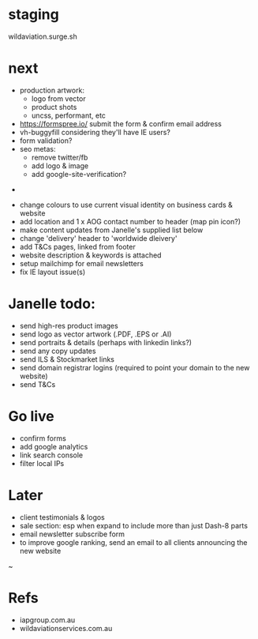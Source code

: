 # staging
wildaviation.surge.sh

# next
- production artwork:
	- logo from vector
	- product shots
	- uncss, performant, etc
- https://formspree.io/ submit the form & confirm email address
- vh-buggyfill considering they'll have IE users?
- form validation?
- seo metas:
	- remove twitter/fb 
	- add logo & image
	- add google-site-verification?
+
- change colours to use current visual identity on business cards & website
- add location and 1 x AOG contact number to header (map pin icon?)
- make content updates from Janelle's supplied list below
- change 'delivery' header to 'worldwide dleivery'
- add T&Cs pages, linked from footer
- website description & keywords is attached
- setup mailchimp for email newsletters
- fix IE layout issue(s)

# Janelle todo:
- send high-res product images
- send logo as vector artwork (.PDF, .EPS or .AI)
- send portraits & details (perhaps with linkedin links?)
- send any copy updates
- send ILS & Stockmarket links
- send domain registrar logins (required to point your domain to the new website)
- send T&Cs

# Go live
- confirm forms
- add google analytics
- link search console
- filter local IPs

# Later
- client testimonials & logos
- sale section: esp when expand to include more than just Dash-8 parts
- email newsletter subscribe form
- to improve google ranking, send an email to all clients announcing the new website

~


# Refs
- iapgroup.com.au
- wildaviationservices.com.au